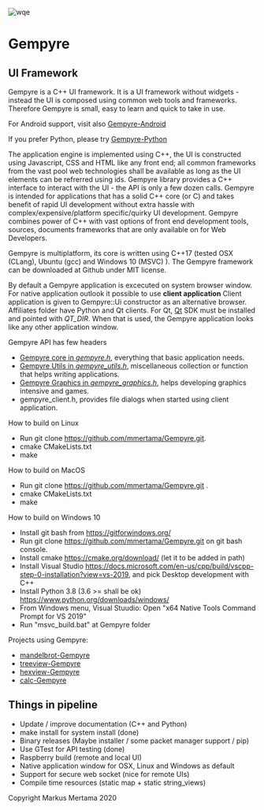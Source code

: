 ![wqe](https://avatars1.githubusercontent.com/u/7837709?s=400&amp;v=4)

Gempyre
=====
UI Framework
-------------

Gempyre is a C++ UI framework. It is a UI framework without widgets - instead  the UI is composed using common web tools and frameworks.  Therefore Gempyre is small, easy to learn and quick to take in use.

For Android support, visit also [Gempyre-Android](https://github.com/mmertama/Gempyre-Android)

If you prefer Python, please try [Gempyre-Python](https://github.com/mmertama/Gempyre-Python) 

The application engine is implemented using C++, the UI is constructed using  Javascript, CSS and HTML like any front end; all common frameworks from the vast pool web technologies shall be available as long as the UI elements can be refrerred using ids. Gempyre library provides a  C++ interface to interact with the UI - the API is only a few dozen calls. Gempyre is intended for applications that has a solid C++ core (or C) and takes benefit of rapid UI development without extra hassle with complex/expensive/platform specific/quirky UI development. Gempyre combines power of C++ with vast options of front end development tools, sources, documents frameworks that are only available on for Web Developers.

Gempyre is multiplatform, its core is written using C++17  (tested OSX (CLang), Ubuntu (gcc) and Windows 10 (MSVC) ). The Gempyre framework can be downloaded at Github under MIT license.

By default a Gempyre application is excecuted on system browser window. For native application outlook it possible to use __client application__ Client  application is given to Gempyre::Ui constructor as an alternative browser. Affiliates folder have Python and Qt clients. For Qt, [Qt](https://www.qt.io/) SDK must be installed and pointed with *QT_DIR*. When that is used, the Gempyre application looks like any other application window. 

Gempyre API has few headers

* [Gempyre core in _gempyre.h_](gempyre.md), everything that basic application needs.
* [Gempyre Utils in _gempyre_utils.h_](gempyre_utils.md), miscellaneous collection or function that helps writing applications.
* [Gempyre Graphics in _gempyre_graphics.h_](gempyre_graphics.md),  helps developing graphics intensive and games.
* gempyre_client.h, provides file dialogs when started using client application. 

How to build on Linux
* Run git clone https://github.com/mmertama/Gempyre.git.
* cmake CMakeLists.txt
* make 

How to build on MacOS
* Run git clone https://github.com/mmertama/Gempyre.git .
* cmake CMakeLists.txt
* make

How to build on Windows 10
* Install git bash from https://gitforwindows.org/
* Run git clone https://github.com/mmertama/Gempyre.git on git bash console.
* Install cmake https://cmake.org/download/ (let it to be added in path)
* Install Visual Studio https://docs.microsoft.com/en-us/cpp/build/vscpp-step-0-installation?view=vs-2019, and pick Desktop development with C++
* Install Python 3.8 (3.6 >= shall be ok) https://www.python.org/downloads/windows/
* From Windows menu, Visual Stuudio: Open "x64 Native Tools Command Prompt for VS 2019"
* Run "msvc_build.bat" at Gempyre folder
 
 Projects using Gempyre:
 * [mandelbrot-Gempyre](https://github.com/mmertama/mandelbrot-Gempyre)
 * [treeview-Gempyre](https://github.com/mmertama/treeview-Gempyre)
 * [hexview-Gempyre](https://github.com/mmertama/hexview-Gempyre)
 * [calc-Gempyre](https://github.com/mmertama/calc-Gempyre)
 
 
 Things in pipeline
--------------------
* Update / improve documentation (C++ and Python)  
* make install for system install (done)
* Binary releases (Maybe installer / some packet manager support / pip)
* Use GTest for API testing (done)
* Raspberry build (remote and local UI)
* Native application window for OSX, Linux and Windows as default
* Support for secure web socket (nice for remote UIs)
* Compile time resources (static map + static string_views) 


Copyright
Markus Mertama 2020

